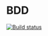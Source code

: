 # BDD
[![Build status](https://ci.appveyor.com/api/projects/status/8226li8cujs92l6l?svg=true)](https://ci.appveyor.com/project/Tokehos/bdd)
